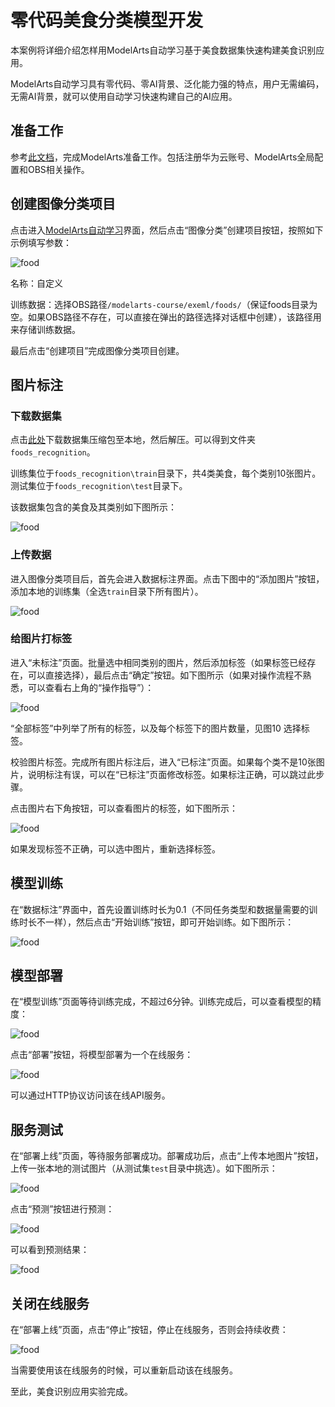 

# 零代码美食分类模型开发

本案例将详细介绍怎样用ModelArts自动学习基于美食数据集快速构建美食识别应用。

ModelArts自动学习具有零代码、零AI背景、泛化能力强的特点，用户无需编码，无需AI背景，就可以使用自动学习快速构建自己的AI应用。

## 准备工作

参考[此文档](https://github.com/huaweicloud/ModelArts-Lab/tree/master/docs/ModelArts准备工作)，完成ModelArts准备工作。包括注册华为云账号、ModelArts全局配置和OBS相关操作。

## 创建图像分类项目

点击进入[ModelArts自动学习](https://console.huaweicloud.com/modelarts/?region=cn-north-4#/manage/autoML)界面，然后点击“图像分类”创建项目按钮，按照如下示例填写参数：

![food](./img/创建项目.png)

名称：自定义

训练数据：选择OBS路径`/modelarts-course/exeml/foods/`（保证foods目录为空。如果OBS路径不存在，可以直接在弹出的路径选择对话框中创建），该路径用来存储训练数据。

最后点击“创建项目”完成图像分类项目创建。

## 图片标注

### 下载数据集

点击[此处](https://modelarts-labs.obs.cn-north-1.myhuaweicloud.com/ExeML/ExeML_Foods_Recognition/foods_recognition.tar.gz)下载数据集压缩包至本地，然后解压。可以得到文件夹`foods_recognition`。

训练集位于`foods_recognition\train`目录下，共4类美食，每个类别10张图片。测试集位于`foods_recognition\test`目录下。

该数据集包含的美食及其类别如下图所示：

![food](./img/labels.png)

### 上传数据

进入图像分类项目后，首先会进入数据标注界面。点击下图中的“添加图片”按钮，添加本地的训练集（全选`train`目录下所有图片）。

![food](./img/添加图片.png)

### 给图片打标签

进入“未标注”页面。批量选中相同类别的图片，然后添加标签（如果标签已经存在，可以直接选择），最后点击“确定”按钮。如下图所示（如果对操作流程不熟悉，可以查看右上角的“操作指导”）：

![food](./img/选择标签.png)

“全部标签”中列举了所有的标签，以及每个标签下的图片数量，见图10 选择标签。

校验图片标签。完成所有图片标注后，进入“已标注”页面。如果每个类不是10张图片，说明标注有误，可以在“已标注”页面修改标签。如果标注正确，可以跳过此步骤。

点击图片右下角按钮，可以查看图片的标签，如下图所示：

![food](./img/查看标签.png)

如果发现标签不正确，可以选中图片，重新选择标签。

## 模型训练

在“数据标注”界面中，首先设置训练时长为0.1（不同任务类型和数据量需要的训练时长不一样），然后点击“开始训练”按钮，即可开始训练。如下图所示：

![food](./img/开始训练.png)



## 模型部署

在“模型训练”页面等待训练完成，不超过6分钟。训练完成后，可以查看模型的精度：

![food](./img/训练完成.png)

点击“部署”按钮，将模型部署为一个在线服务：

![food](./img/部署.png)

可以通过HTTP协议访问该在线API服务。

## 服务测试

在“部署上线”页面，等待服务部署成功。部署成功后，点击“上传本地图片”按钮，上传一张本地的测试图片（从测试集`test`目录中挑选）。如下图所示：

![food](./img/上传本地图片.png)

点击“预测”按钮进行预测：

![food](./img/测试.png)

可以看到预测结果：

![food](./img/预测结果.png)

## 关闭在线服务

在“部署上线”页面，点击“停止”按钮，停止在线服务，否则会持续收费：

![food](./img/停止服务.png)

当需要使用该在线服务的时候，可以重新启动该在线服务。

至此，美食识别应用实验完成。

